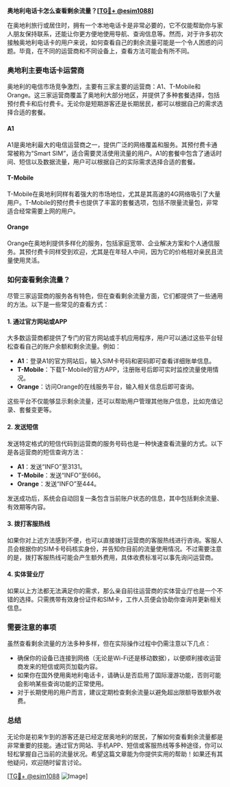 **奥地利电话卡怎么查看剩余流量？[[TG💪+ @esim1088](https://t.me/s/esim1088)]**

在奥地利旅行或居住时，拥有一个本地电话卡是非常必要的，它不仅能帮助你与家人朋友保持联系，还能让你更方便地使用导航、查询信息等。然而，对于许多初次接触奥地利电话卡的用户来说，如何查看自己的剩余流量可能是一个令人困惑的问题。毕竟，在不同的运营商和不同设备上，查看方法可能会有所不同。

### 奥地利主要电话卡运营商

奥地利的电信市场竞争激烈，主要有三家主要的运营商：A1、T-Mobile和Orange。这三家运营商覆盖了奥地利大部分地区，并提供了多种套餐选择，包括预付费卡和后付费卡。无论你是短期游客还是长期居民，都可以根据自己的需求选择合适的套餐。

#### A1
A1是奥地利最大的电信运营商之一，提供广泛的网络覆盖和服务。其预付费卡通常被称为“Smart SIM”，适合需要灵活使用流量的用户。A1的套餐中包含了通话时间、短信以及数据流量，用户可以根据自己的实际需求选择合适的套餐。

#### T-Mobile
T-Mobile在奥地利同样有着强大的市场地位，尤其是其高速的4G网络吸引了大量用户。T-Mobile的预付费卡也提供了丰富的套餐选项，包括不限量流量包，非常适合经常需要上网的用户。

#### Orange
Orange在奥地利提供多样化的服务，包括家庭宽带、企业解决方案和个人通信服务。其预付费卡同样受到欢迎，尤其是在年轻人中间，因为它的价格相对亲民且流量使用灵活。

### 如何查看剩余流量？

尽管三家运营商的服务各有特色，但在查看剩余流量方面，它们都提供了一些通用的方法。以下是一些常见的查看方式：

#### 1. 通过官方网站或APP
大多数运营商都提供了专门的官方网站或手机应用程序，用户可以通过这些平台轻松查看自己的账户余额和剩余流量。例如：
- **A1**：登录A1的官方网站后，输入SIM卡号码和密码即可查看详细账单信息。
- **T-Mobile**：下载T-Mobile的官方APP，注册账号后即可实时监控流量使用情况。
- **Orange**：访问Orange的在线服务平台，输入相关信息后即可查询。

这些平台不仅能够显示剩余流量，还可以帮助用户管理其他账户信息，比如充值记录、套餐变更等。

#### 2. 发送短信
发送特定格式的短信代码到运营商的服务号码也是一种快速查看流量的方式。以下是各运营商的短信查询方法：
- **A1**：发送“INFO”至3131。
- **T-Mobile**：发送“INFO”至666。
- **Orange**：发送“INFO”至444。

发送成功后，系统会自动回复一条包含当前账户状态的信息，其中包括剩余流量、有效期等内容。

#### 3. 拨打客服热线
如果你对上述方法感到不便，也可以直接拨打运营商的客服热线进行咨询。客服人员会根据你的SIM卡号码核实身份，并告知你目前的流量使用情况。不过需要注意的是，拨打客服热线可能会产生额外费用，具体收费标准可以事先询问运营商。

#### 4. 实体营业厅
如果以上方法都无法满足你的需求，那么亲自前往运营商的实体营业厅也是一个不错的选择。只需携带有效身份证件和SIM卡，工作人员便会协助你查询并更新相关信息。

### 需要注意的事项

虽然查看剩余流量的方法多种多样，但在实际操作过程中仍需注意以下几点：
- 确保你的设备已连接到网络（无论是Wi-Fi还是移动数据），以便顺利接收运营商发来的短信或网页加载内容。
- 如果你在国外使用奥地利电话卡，请确认是否启用了国际漫游功能，否则可能会影响某些查询功能的正常使用。
- 对于长期使用的用户而言，建议定期检查剩余流量以避免超出限额导致额外收费。

### 总结

无论你是初来乍到的游客还是已经定居奥地利的居民，了解如何查看剩余流量都是非常重要的技能。通过官方网站、手机APP、短信或客服热线等多种途径，你可以轻松掌握自己当前的流量状况。希望这篇文章能为你提供实用的帮助！如果还有其他疑问，欢迎随时留言讨论。

[[TG💪+ @esim1088](https://t.me/s/esim1088) ![Image](https://i.postimg.cc/4NQfJmqS/Snipaste-2025-05-13-00-14-12.png)]